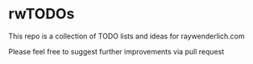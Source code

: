 # rwTODOs

This repo is a collection of TODO lists and ideas for raywenderlich.com


Please feel free to suggest further improvements via pull request
